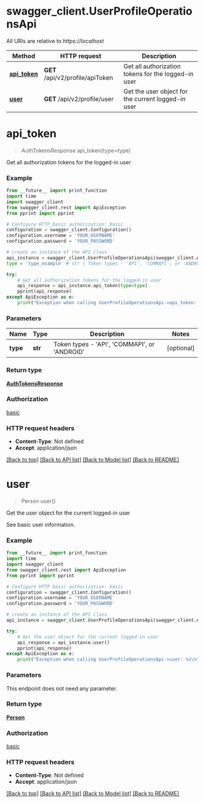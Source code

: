 # swagger_client.UserProfileOperationsApi

All URIs are relative to *https://localhost*

Method | HTTP request | Description
------------- | ------------- | -------------
[**api_token**](UserProfileOperationsApi.md#api_token) | **GET** /api/v2/profile/apiToken | Get all authorization tokens for the logged-in user
[**user**](UserProfileOperationsApi.md#user) | **GET** /api/v2/profile/user | Get the user object for the current logged-in user


# **api_token**
> AuthTokensResponse api_token(type=type)

Get all authorization tokens for the logged-in user



### Example
```python
from __future__ import print_function
import time
import swagger_client
from swagger_client.rest import ApiException
from pprint import pprint

# Configure HTTP basic authorization: basic
configuration = swagger_client.Configuration()
configuration.username = 'YOUR_USERNAME'
configuration.password = 'YOUR_PASSWORD'

# create an instance of the API class
api_instance = swagger_client.UserProfileOperationsApi(swagger_client.ApiClient(configuration))
type = 'type_example' # str | Token types - 'API', 'COMMAPI', or 'ANDROID' (optional)

try:
    # Get all authorization tokens for the logged-in user
    api_response = api_instance.api_token(type=type)
    pprint(api_response)
except ApiException as e:
    print("Exception when calling UserProfileOperationsApi->api_token: %s\n" % e)
```

### Parameters

Name | Type | Description  | Notes
------------- | ------------- | ------------- | -------------
 **type** | **str**| Token types - &#39;API&#39;, &#39;COMMAPI&#39;, or &#39;ANDROID&#39; | [optional] 

### Return type

[**AuthTokensResponse**](AuthTokensResponse.md)

### Authorization

[basic](../README.md#basic)

### HTTP request headers

 - **Content-Type**: Not defined
 - **Accept**: application/json

[[Back to top]](#) [[Back to API list]](../README.md#documentation-for-api-endpoints) [[Back to Model list]](../README.md#documentation-for-models) [[Back to README]](../README.md)

# **user**
> Person user()

Get the user object for the current logged-in user

See basic user information.

### Example
```python
from __future__ import print_function
import time
import swagger_client
from swagger_client.rest import ApiException
from pprint import pprint

# Configure HTTP basic authorization: basic
configuration = swagger_client.Configuration()
configuration.username = 'YOUR_USERNAME'
configuration.password = 'YOUR_PASSWORD'

# create an instance of the API class
api_instance = swagger_client.UserProfileOperationsApi(swagger_client.ApiClient(configuration))

try:
    # Get the user object for the current logged-in user
    api_response = api_instance.user()
    pprint(api_response)
except ApiException as e:
    print("Exception when calling UserProfileOperationsApi->user: %s\n" % e)
```

### Parameters
This endpoint does not need any parameter.

### Return type

[**Person**](Person.md)

### Authorization

[basic](../README.md#basic)

### HTTP request headers

 - **Content-Type**: Not defined
 - **Accept**: application/json

[[Back to top]](#) [[Back to API list]](../README.md#documentation-for-api-endpoints) [[Back to Model list]](../README.md#documentation-for-models) [[Back to README]](../README.md)

